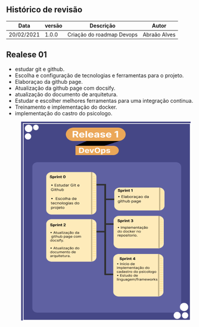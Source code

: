 ## Histórico de revisão

|       Data         |versão                       |Descrição                        |Autor|
|----------------|-------------------------------|-----------------------------|---------------------|
|20/02/2021|1.0.0           |Criação do roadmap Devops              |Abraão Alves|


## Realese 01

- estudar git e github.
- Escolha e configuração de tecnologias e ferramentas para o projeto.
- Elaboraçao da github page.
- Atualização da github page com docsify.
- atualização do documento de arquitetura.
- Estudar e escolher melhores ferramentas para uma integração continua.
- Treinamento e implementação do docker.
- implementação do castro do psicologo.

<p align = "center"> &emsp;&emsp; <img src="../assets/images/RoadMap_DevOps.png" width="455" height="535"/> </p>

